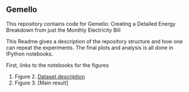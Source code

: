 Gemello
-------------------

This repository contains code for Gemello: Creating a Detailed Energy Breakdown from just the Monthly Electricity Bill

This Readme gives a description of the repository structure and how one can repeat the experiments. The final plots and analysis is all done in IPython notebooks.

First, links to the notebooks for the figures

1. Figure 2. [Dataset description](https://github.com/nipunbatra/Gemello/blob/master/code/dataset_description.ipynb)
2. Figure 3. [Main result]
